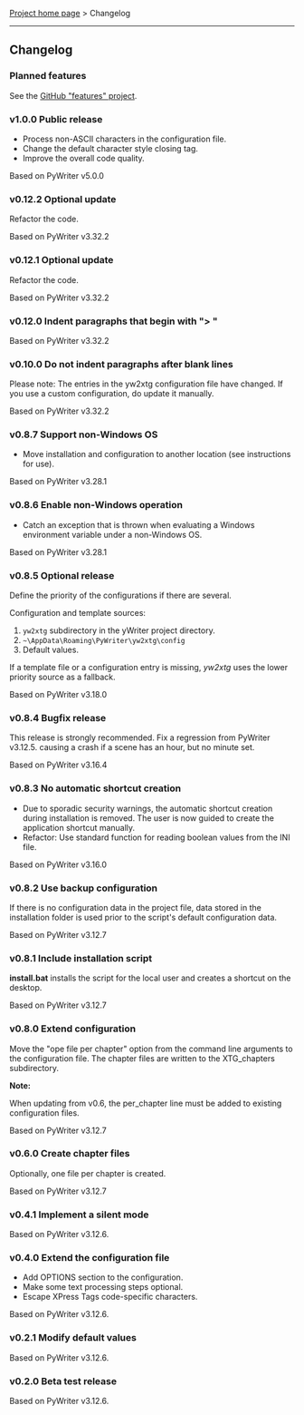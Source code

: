 [Project home page](index) > Changelog

------------------------------------------------------------------------

## Changelog

### Planned features

See the [GitHub "features" project](https://github.com/peter88213/yw2xtg/projects/1).

### v1.0.0 Public release

- Process non-ASCII characters in the configuration file. 
- Change the default character style closing tag.
- Improve the overall code quality.

Based on PyWriter v5.0.0

### v0.12.2 Optional update

Refactor the code.

Based on PyWriter v3.32.2

### v0.12.1 Optional update

Refactor the code.

Based on PyWriter v3.32.2

### v0.12.0 Indent paragraphs that begin with "> "

Based on PyWriter v3.32.2

### v0.10.0 Do not indent paragraphs after blank lines

Please note: The entries in the yw2xtg configuration file have changed.
If you use a custom configuration, do update it manually.

Based on PyWriter v3.32.2

### v0.8.7 Support non-Windows OS

- Move installation and configuration to another location (see instructions for use).

Based on PyWriter v3.28.1

### v0.8.6 Enable non-Windows operation 

- Catch an exception that is thrown when evaluating a Windows environment variable under a non-Windows OS.

Based on PyWriter v3.28.1

### v0.8.5 Optional release

Define the priority of the configurations if there are several.

Configuration and template sources:

1. `yw2xtg` subdirectory in the yWriter project directory.
2. `~\AppData\Roaming\PyWriter\yw2xtg\config`
3. Default values.

If a template file or a configuration entry is missing, *yw2xtg* uses the lower priority source as a fallback. 

Based on PyWriter v3.18.0

### v0.8.4 Bugfix release

This release is strongly recommended.
Fix a regression from PyWriter v3.12.5. causing a crash if a scene has an 
hour, but no minute set.

Based on PyWriter v3.16.4

### v0.8.3 No automatic shortcut creation

- Due to sporadic security warnings, the automatic shortcut creation during installation is removed. The user is now guided to create the application shortcut manually. 
- Refactor: Use standard function for reading boolean values from the INI file.

Based on PyWriter v3.16.0

### v0.8.2 Use backup configuration

If there is no configuration data in the project file, 
data stored in the installation folder is used prior to 
the script's default configuration data.

Based on PyWriter v3.12.7

### v0.8.1 Include installation script

**install.bat** installs the script for the local user and creates a 
shortcut on the desktop.

Based on PyWriter v3.12.7

### v0.8.0 Extend configuration

Move the "ope file per chapter" option from the command line arguments 
to the configuration file.
The chapter files are written to the XTG_chapters subdirectory.

**Note:**

When updating from v0.6, the per_chapter line must be added to existing 
configuration files.

Based on PyWriter v3.12.7

### v0.6.0 Create chapter files

Optionally, one file per chapter is created.

Based on PyWriter v3.12.7

### v0.4.1 Implement a silent mode

Based on PyWriter v3.12.6.

### v0.4.0 Extend the configuration file

- Add OPTIONS section to the configuration.
- Make some text processing steps optional.
- Escape XPress Tags code-specific characters.

Based on PyWriter v3.12.6.

### v0.2.1 Modify default values

Based on PyWriter v3.12.6.

### v0.2.0 Beta test release 

Based on PyWriter v3.12.6.

